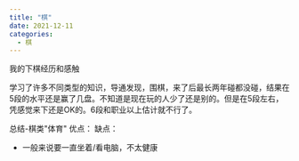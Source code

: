 ```yaml
---
title: "棋"
date: 2021-12-11
categories:
  - 棋
---
```


我的下棋经历和感触

学习了许多不同类型的知识，导通发现，围棋，来了后最长两年碰都没碰，结果在5段的水平还是赢了几盘。不知道是现在玩的人少了还是别的。但是在5段左右，凭感觉来下还是OK的。6段和职业以上估计就不行了。

总结-棋类"体育"
优点：
缺点：
* 一般来说要一直坐着/看电脑，不太健康